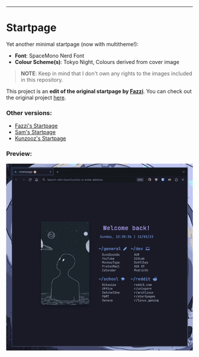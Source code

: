 

---
# Startpage

Yet another minimal startpage (now with multitheme!):
- **Font**: SpaceMono Nerd Font
- **Colour Scheme(s)**: Tokyo Night, Colours derived from cover image

> **NOTE**: Keep in mind that I don't own any rights to the images included in this repository.

This project is an **edit of the original startpage by [Fazzi](https://gitlab.com/fazzi/startpage)**. You can check out the original project [here](https://fazzi.gitlab.io/startpage/fazzi/).

### Other versions:
- [Fazzi's Startpage](https://fazzi.gitlab.io/startpage/fazzi/)
- [Sam's Startpage](https://fazzi.gitlab.io/startpage/sam/)
- [Kunzooz's Startpage](https://fazzi.gitlab.io/startpage/kunzooz/)

### Preview:
![img](preview.gif)

